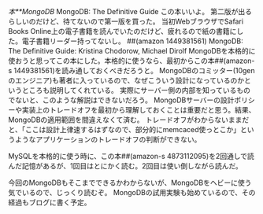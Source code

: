 *本**MongoDB* MongoDB: The Definitive Guide
この本いいよ。
第二版が出るらしいのだけど、待てないので第一版を買った。
当初WebブラウザでSafari Books Online上の電子書籍を読んでいたのだけど、疲れるので紙の書籍にした。電子書籍リーダー持ってないし。
##(amazon 1449381561)  MongoDB: The Definitive Guide: Kristina Chodorow, Michael Dirolf
MongoDBを本格的に使おうと思ってこの本にした。本格的に使うなら、最初からこの本##(amazon-s 1449381561)を読み通しておくべきだろうと。
MongoDBのコミッター(10genのエンジニア)も著者に入っているので、なぜこういう設計になっているのかというところも説明してくれている。
実際にサーバー側の内部を知っているものでないと、このような解説はできないだろう。
MongoDBサーバーの設計ポリシーや実装上のトレードオフを最初から理解しておくことは重要だと思う。結果、MongoDBの適用範囲を間違えなくて済む。
トレードオフがわからないままだと、「ここは設計上律速するはずなので、部分的にmemcaced使っとこか」というようなアプリケーションのトレードオフの判断ができない。

MySQLを本格的に使う時に、この本##(amazon-s 4873112095)を2回通しで読んだ記憶があるが、1回目はとにかく読む。2回目は使い倒しながら読んだ。

今回のMongoDBもそこまでできるかわからないが、MongoDBをヘビーに使う気でいるので、じっくり読むぞ。
MongoDBの試用実験も始めているので、その経過もブログに書く予定。
